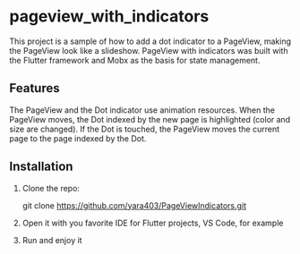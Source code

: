 # pageview_with_indicators

This project is a sample of how to add a dot indicator to a PageView, making the PageView look like a slideshow.
PageView with indicators was built with the Flutter framework and Mobx as the basis for state management.

## Features

The PageView and the Dot indicator use animation resources.
When the PageView moves, the Dot indexed by the new page is highlighted (color and size are changed). If the Dot is touched, the PageView moves the current page to the page indexed by the Dot.

## Installation

1. Clone the repo: 

    git clone https://github.com/yara403/PageViewIndicators.git

2. Open it with you favorite IDE for Flutter projects, VS Code, for example
3. Run and enjoy it

